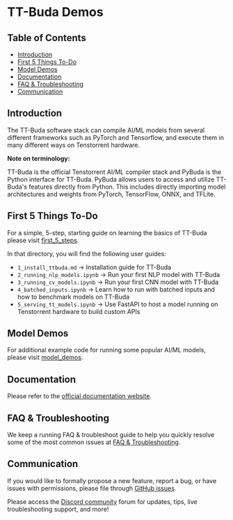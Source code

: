 # TT-Buda Demos

## Table of Contents

- [Introduction](#introduction)
- [First 5 Things To-Do](#first-5-things-to-do)
- [Model Demos](#model-demos)
- [Documentation](#documentation)
- [FAQ & Troubleshooting](#faq--troubleshooting)
- [Communication](#communication)

## Introduction

The TT-Buda software stack can compile AI/ML models from several different frameworks such as PyTorch and Tensorflow, and execute them in many different ways on Tenstorrent hardware.

**Note on terminology:**

TT-Buda is the official Tenstorrent AI/ML compiler stack and PyBuda is the Python interface for TT-Buda. PyBuda allows users to access and utilize TT-Buda's features directly from Python. This includes directly importing model architectures and weights from PyTorch, TensorFlow, ONNX, and TFLite.

## First 5 Things To-Do

For a simple, 5-step, starting guide on learning the basics of TT-Buda please visit [first_5_steps](first_5_steps/).

In that directory, you will find the following user guides:

- `1_install_ttbuda.md` -> Installation guide for TT-Buda
- `2_running_nlp_models.ipynb` -> Run your first NLP model with TT-Buda
- `3_running_cv_models.ipynb` -> Run your first CNN model with TT-Buda
- `4_batched_inputs.ipynb` -> Learn how to run with batched inputs and how to benchmark models on TT-Buda
- `5_serving_tt_models.ipynb` -> Use FastAPI to host a model running on Tenstorrent hardware to build custom APIs

## Model Demos

For additional example code for running some popular AI/ML models, please visit [model_demos](model_demos/).

## Documentation

Please refer to the [official documentation website](https://docs.tenstorrent.com/tenstorrent/).

## FAQ & Troubleshooting

We keep a running FAQ & troubleshoot guide to help you quickly resolve some of the most common issues at [FAQ & Troubleshooting](FAQ.md).

## Communication

If you would like to formally propose a new feature, report a bug, or have issues with permissions, please file through [GitHub issues](../../issues).

Please access the [Discord community](https://discord.gg/xUHw4tMcRV) forum for updates, tips, live troubleshooting support, and more!
